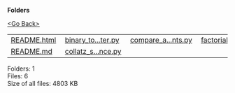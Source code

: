 **Folders**

[&lt;Go Back&gt;](../right.html)

  

<table><tbody><tr class="odd"><td><a href="README.html">README.html</a> </td><td><a href="binary_to_decimal_converter.py">binary_to...ter.py</a> </td><td><a href="compare_array_elements.py">compare_a...nts.py</a> </td><td><a href="factorial.py">factorial.py</a> </td></tr><tr class="even"><td><a href="README.md">README.md</a> </td><td><a href="collatz_sequence.py">collatz_s...nce.py</a> </td><td></td><td></td></tr></tbody></table>

Folders: 1  
Files: 6  
Size of all files: 4803 KB

